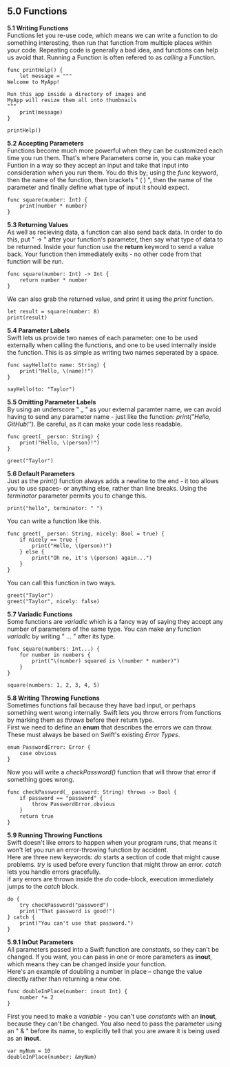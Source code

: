 ## 5.0 Functions

**5.1 Writing Functions**  
Functions let you re-use code, which means we can write a function to do something interesting, then run that function from multiple places within your code. Repeating code is generally a bad idea, and functions can help us avoid that. Running a Function is often refered to as *calling* a Function.
```
func printHelp() {
    let message = """
Welcome to MyApp!

Run this app inside a directory of images and
MyApp will resize them all into thumbnails
"""
    print(message)
}

printHelp()
```

**5.2 Accepting Parameters**  
Functions become much more powerful when they can be customized each time you run them. That's where Parameters come in, you can make your Funtion in a way so they accept an input and take that input into consideration when you run them.  You do this by; using the *func* keyword, then the name of the function, then brackets " ( ) ", then the name of the parameter and finally define what type of input it should expect.
```
func square(number: Int) {
    print(number * number)
}
```
**5.3 Returning Values**  
As well as recieving data, a function can also send back data. In order to do this, put " -> " after your function's parameter, then say what type of data to be returned.  Inside your function use the **return** keyword to send a value back. Your function then immediately exits - no other code from that function will be run.
```
func square(number: Int) -> Int {
    return number * number
}
```
We can also grab the returned value, and print it using the *print* function.
```
let result = square(number: 8)
print(result)
```
**5.4 Parameter Labels**  
Swift lets us provide two names of each parameter: one to be used externally when calling the functions, and one to be used internally inside the function. This is as simple as writing two names seperated by a space.
```
func sayHello(to name: String) {
    print("Hello, \(name)!")
}

sayHello(to: "Taylor")
```
**5.5 Omitting Parameter Labels**  
By using an underscore " _ " as your external paramter name, we can avoid having to send any parameter name - just like the function: *print("Hello, GitHub!")*. Be careful, as it can make your code less readable.
```
func greet(_ person: String) {
    print("Hello, \(person)!")
}

greet("Taylor")
```
**5.6 Default Parameters**  
Just as the *print()* function always adds a newline to the end - it too allows you to use spaces- or anything else, rather than line breaks.  Using the *terminator* parameter permits you to change this.
```
print("hello", terminator: " ")
```
You can write a function like this.
```
func greet(_ person: String, nicely: Bool = true) {
    if nicely == true {
        print("Hello, \(person)!")
    } else {
        print("Oh no, it's \(person) again...")
    }
}
```
You can call this function in two ways.
```
greet("Taylor")
greet("Taylor", nicely: false)
```
**5.7 Variadic Functions**  
Some functions are *variadic* which is a fancy way of saying they accept any number of parameters of the same type. You can make any function *variadic* by writing " ... " after its type.
```
func square(numbers: Int...) {
    for number in numbers {
        print("\(number) squared is \(number * number)")
    }
}

square(numbers: 1, 2, 3, 4, 5)
```
**5.8 Writing Throwing Functions**  
Sometimes functions fail because they have bad input, or perhaps something went wrong internally. Swift lets you throw errors from functions by marking them as *throws* before their return type.  
First we need to define an **enum** that describes the errors we can throw. These must always be based on Swift's existing *Error Types*.
```
enum PasswordError: Error {
    case obvious
}
```
Now you will write a *checkPassword()* function that will throw that error if something goes wrong.
```
func checkPassword(_ password: String) throws -> Bool {
    if password == "password" {
        throw PasswordError.obvious
    }
    return true
}
```
**5.9 Running Throwing Functions**  
Swift doesn't like errors to happen when your program runs, that means it won't let you run an error-throwing function by accident.  
Here are three new keywords: *do* starts a section of code that might cause problems. *try* is used before every function that might throw an error. *catch* lets you handle errors gracefully.  
if any errors are thrown inside the *do* code-block, execution immediately jumps to the *catch* block.
```
do {
    try checkPassword("password")
    print("That password is good!")
} catch {
    print("You can't use that password.")
}
```
**5.9.1 InOut Parameters**  
All parameters passed into a Swift function are *constants*, so they can't be changed. If you want, you can pass in one or more parameters as **inout**, which means they can be changed inside your function.  
Here's an example of doubling a number in place – change the value directly rather than returning a new one.
```
func doubleInPlace(number: inout Int) {
    number *= 2
}
```
First you need to make a *variable* - you can't use *constants* with an **inout**, because they can't be changed. You also need to pass the parameter using an " & " before its name, to explicitly tell that you are aware it is being used as an **inout**.
```
var myNum = 10
doubleInPlace(number: &myNum)

```
